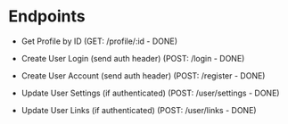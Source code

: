 # Endpoints
* Get Profile by ID (GET: /profile/:id - DONE)

* Create User Login (send auth header) (POST: /login - DONE)

* Create User Account (send auth header) (POST: /register - DONE)

* Update User Settings (if authenticated) (POST: /user/settings - DONE)

* Update User Links (if authenticated) (POST: /user/links - DONE)

